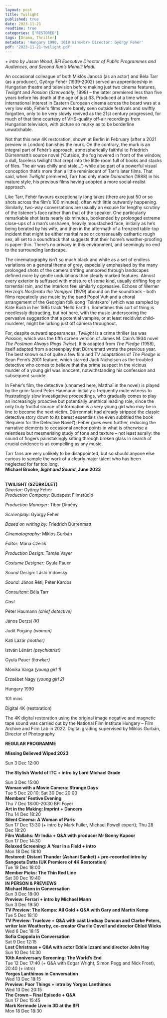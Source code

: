 ```yaml
---
layout: post
title: Twilight
published: true
date: 2023-11-21
readtime: true
categories: ['RESTORED']
tags: [Drama, Thriller]
metadata: 'Hungary 1990, 1018 mins<br> Director: György Fehér'
pdf: '2023-11-21-twilight.pdf'
---
```


_+ intro by Jason Wood, BFI Executive Director of Public Programmes and Audiences, and Second Run’s Mehelli Modi._

An occasional colleague of both Miklós Jancsó (as an actor) and Béla Tarr (as a producer), György Fehér (1939-2002) served an apprenticeship in Hungarian theatre and television before making just two cinema features, _Twilight_ and _Passion_ (_Szenvedély_, 1998) – the latter premiered less than five years before his death at the age of just 63. Produced at a time when international interest in Eastern European cinema across the board was at a very low ebb, Fehér’s films were barely seen outside festivals and swiftly forgotten, only to be very slowly revived as the 21st century progressed, for much of that time courtesy of VHS-quality off-air recordings from Hungarian television, with picture so murky as to be borderline unwatchable.

Not that this new 4K restoration, shown at Berlin in February (after a 2021 preview in London) banishes the murk. On the contrary, the murk is an integral part of Fehér’s approach, atmospherically faithful to Friedrich Dürrenmatt’s source novel (‘Outside, the fog hovered in front of the window, a dull, faceless twilight that crept into the little room full of books and stacks of files. The air was chilly and stale…’) while also part of a powerful visual conception that’s more than a little reminiscent of Tarr’s later films. That said, when _Twilight_ premiered, Tarr had only made _Damnation_ (1988) in his mature style, his previous films having adopted a more social-realist approach.

Like Tarr, Fehér favours exceptionally long takes (there are just 50 or so shots across the film’s 100 minutes), often with little outwardly happening. Similarly, two-way conversations are usually an excuse for lengthy scrutiny of the listener’s face rather than that of the speaker. One particularly remarkable shot lasts nearly six minutes, bookended by prolonged extreme close-ups of a man’s unshaven, heavily moustached face, initially as he’s being berated by his wife, and then in the aftermath of a frenzied table-top incident that might be either marital rape or consensually cathartic rough sex, all set to a soundtrack that suggests that their home’s weather-proofing is paper-thin. There’s no privacy in this environment, and seemingly no end to the surrounding landscape.

The cinematography isn’t so much black and white as a set of endless variations on a general theme of grey, especially emphasised by the many prolonged shots of the camera drifting unmoored through landscapes defined more by gentle undulations than clearly marked features. Almost every exterior is suffused with moisture of some kind, usually drifting fog or torrential rain, and the interiors feel similarly oppressive. Echoes of Werner Herzog’s _Nosferatu the Vampyre_ (1979) abound on the soundtrack – both films repeatedly use music by the band Popol Vuh and a choral arrangement of the Georgian folk song ‘Tsintskaro’ (which was sampled by Kate Bush in her 1985 track ‘Hello Earth’). Sometimes this sort of thing is needlessly distracting, but not here, with the music underscoring the pervasive suggestion that a potential vampire, or at least recidivist child-murderer, might be lurking just off camera throughout.

For, despite outward appearances, _Twilight_ is a crime thriller (as was _Passion_, which was the fifth screen version of James M. Cain’s 1934 novel  
_The Postman Always Rings Twice_). It is adapted from _The Pledge_ (1958), itself adapted from a screenplay that Dürrenmatt wrote the previous year. The best known out of quite a few film and TV adaptations of _The Pledge_ is Sean Penn’s 2001 feature, which starred Jack Nicholson as the troubled detective who comes to believe that the prime suspect in the vicious murder of a young girl was innocent, notwithstanding his confession and subsequent suicide.

In Fehér’s film, the detective (unnamed here, Matthaï in the novel) is played by the grim-faced Peter Haumann: initially a frequently mute witness to frustratingly slow investigative proceedings, who gradually comes to play an increasingly proactive but potentially unethical leading role, since the only truly fruitful source of information is a very young girl who may be in line to become the next victim. Dürrenmatt had already stripped the classic detective story down to its barest essentials (he even subtitled the book ‘Requiem for the Detective Novel’); Fehér goes even further, reducing the narrative elements to occasional anchor points in what is otherwise a relentless but mesmerising study of tone and texture – not least aurally: the sound of fingers painstakingly sifting through broken glass in search of crucial evidence is as compelling as any music.

Tarr fans are very unlikely to be disappointed, but so should anyone else curious to sample the work of a clearly major talent who has been neglected for far too long.  
**Michael Brooke, _Sight and Sound_, June 2023**  
<br>

**TWILIGHT (SZÜRKÜLET)**  
_Director:_ György Fehér  
_Production Company:_ Budapest Filmstúdió

_Production Manager:_ Tibor Dimény

_Screenplay:_ György Fehér

_Based on writing by:_ Friedrich Dürrenmatt

_Cinematography:_ Miklós Gurbán

_Editor:_ Mária Czeilik

_Production Design:_ Tamás Vayer

_Costume Designer:_ Gyula Pauer

_Sound Design:_ Lásló Vidovsky

_Sound:_ János Réti, Péter Kardos

_Consultant:_ Béla Tarr

_Cast_

Péter Haumann _(chief detective)_

János  Derzsi _(K)_

Judit  Pogány _(woman)_

Kati  Lázár _(mother)_

István  Lénárt _(psychiatrist)_

Gyula  Pauer _(hawker)_

Mónika  Varga _(young girl 1)_

Erzsébet  Nagy _(young girl 2)_

Hungary 1990

101 mins

Digital 4K (restoration)

The 4K digital restoration using the original image negative and magnetic tape sound was carried out by the National Film Institute Hungary – Film Archive and Film Lab in 2022. Digital grading supervised by Miklós Gurbán, Director of Photography

**REGULAR PROGRAMME**

**Missing Believed Wiped 2023**

Sun 3 Dec 12:00

**The Stylish World of ITC + intro by Lord Michael Grade**

Sun 3 Dec 15:00  
**Woman with a Movie Camera: Strange Days**  
Tue 5 Dec 20:10; Sat 30 Dec 20:00  
**Members’ Festive Evening**  
Thu 7 Dec 18:00-20:30 BFI Foyer  
**Art in the Making: Imprint + Dancers**  
Thu 14 Dec 18:20  
**Silent Cinema: A Woman of Paris**  
Sun 17 Dec 13:30 (+ intro by Mark Fuller, Michael Powell expert); Thu 28 Dec 18:20  
**Film Wallahs: Mr India + Q&A with producer Mr Bonny Kapoor**  
Sun 17 Dec 14:30  
**Relaxed Screening: A Year in a Field + intro**  
Mon 18 Dec 18:10  
**Restored: Distant Thunder (Ashani Sanket) + pre-recorded intro by Sangeeta Datta (UK Premiere of 4K Restoration)**  
Tue 19 Dec 18:00  
**Member Picks: The Thin Red Line**  
Sat 30 Dec 19:40  
**IN PERSON & PREVIEWS**  
**Michael Mann in Conversation**  
Sun 3 Dec 18:00  
**Preview: Ferrari + intro by Michael Mann**  
Sun 3 Dec 19:50  
**TV Preview: The Kemps: All Gold + Q&A with Gary and Martin Kemp**  
Tue 5 Dec 18:10  
**TV Preview: Truelove + Q&A with cast Lindsay Duncan and Clarke Peters, writer Iain Weatherby, co-creator Charlie Covell and director Chloë Wicks**  
Wed 6 Dec 18:15  
**Sofia Coppola in Conversation**  
Sat 9 Dec 12:15  
**Lost Christmas + Q&A with actor Eddie Izzard and director John Hay**  
Sun 10 Dec 14:30  
**10th Anniversary Screening: The World’s End**  
Tue 12 Dec 17:40 (+ Q&A with Edgar Wright, Simon Pegg and Nick Frost), 20:40 (+ intro)  
**Yorgos Lanthimos in Conversation**  
Wed 13 Dec 18:15  
**Preview: Poor Things + intro by Yorgos Lanthimos**  
Wed 13 Dec 20:15  
**The Crown – Final Episode + Q&A**  
Sun 17 Dec 15:45  
**Mark Kermode Live in 3D at the BFI**  
Mon 18 Dec 18:30  
<!--stackedit_data:
eyJoaXN0b3J5IjpbLTQ3MTg2MjUwNywtOTYzNTc0Mzg3LC00Mj
cyNDcxMzIsLTE5MjE4MzQ1NTYsLTE2NzY2ODgyNDJdfQ==
-->